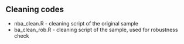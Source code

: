 ## Cleaning codes 
* nba_clean.R - cleaning script of the original sample 
* ba_clean_rob.R - cleaning script of the sample, used for robustness check  
